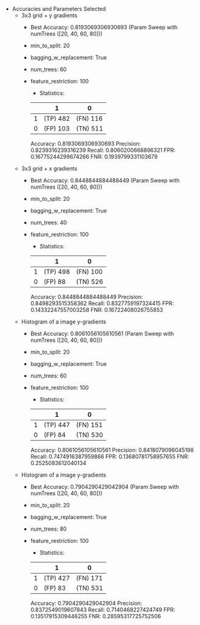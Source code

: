 * Accuracies and Parameters Selected
  * 3x3 grid + y gradients
    * Best Accuracy: 0.8193069306930693 (Param Sweep with numTrees ([20, 40, 60, 80]))
    * min_to_split: 20
    * bagging_w_replacement: True
    * num_trees: 60
    * feature_restriction: 100
      * Statistics: 

      |          |    1     |    0     |
      |----------|----------|----------|
      |    1     | (TP) 482 | (FN) 116 |
      |    0     | (FP) 103 | (TN) 511 |
      Accuracy: 0.8193069306930693
      Precision: 0.8239316239316239
      Recall: 0.8060200668896321
      FPR: 0.16775244299674266
      FNR: 0.1939799331103679
  * 3x3 grid + x gradients
    * Best Accuracy: 0.8448844884488449 (Param Sweep with numTrees ([20, 40, 60, 80]))
    * min_to_split: 20
    * bagging_w_replacement: True
    * num_trees: 40
    * feature_restriction: 100
      * Statistics: 

      |          |    1     |    0     |
      |----------|----------|----------|
      |    1     | (TP) 498 | (FN) 100 |
      |    0     | (FP) 88  | (TN) 526 |
      Accuracy: 0.8448844884488449
      Precision: 0.8498293515358362
      Recall: 0.8327759197324415
      FPR: 0.14332247557003258
      FNR: 0.16722408026755853
  * Histogram of a image y-gradients
    * Best Accuracy: 0.8061056105610561 (Param Sweep with numTrees ([20, 40, 60, 80]))
    * min_to_split: 20
    * bagging_w_replacement: True
    * num_trees: 60
    * feature_restriction: 100
      * Statistics: 

      |          |    1     |    0     |
      |----------|----------|----------|
      |    1     | (TP) 447 | (FN) 151 |
      |    0     | (FP) 84  | (TN) 530 |
      Accuracy: 0.8061056105610561
      Precision: 0.8418079096045198
      Recall: 0.7474916387959866
      FPR: 0.13680781758957655
      FNR: 0.2525083612040134
  * Histogram of a image y-gradients
    * Best Accuracy: 0.7904290429042904 (Param Sweep with numTrees ([20, 40, 60, 80]))
    * min_to_split: 20
    * bagging_w_replacement: True
    * num_trees: 80
    * feature_restriction: 100
      * Statistics: 

      |          |    1     |    0     |
      |----------|----------|----------|
      |    1     | (TP) 427 | (FN) 171 |
      |    0     | (FP) 83  | (TN) 531 |
      Accuracy: 0.7904290429042904
      Precision: 0.8372549019607843
      Recall: 0.7140468227424749
      FPR: 0.13517915309446255
      FNR: 0.28595317725752506